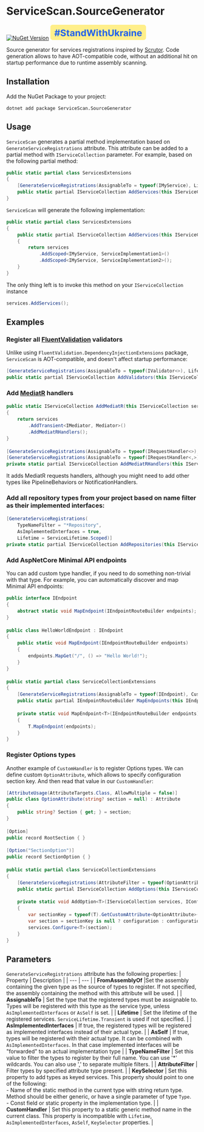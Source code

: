 # ServiceScan.SourceGenerator
[![NuGet Version](https://img.shields.io/nuget/v/ServiceScan.SourceGenerator)](https://www.nuget.org/packages/ServiceScan.SourceGenerator/)
[![Stand With Ukraine](https://raw.githubusercontent.com/vshymanskyy/StandWithUkraine/main/badges/StandWithUkraine.svg)](https://stand-with-ukraine.pp.ua)

Source generator for services registrations inspired by [Scrutor](https://github.com/khellang/Scrutor/).
Code generation allows to have AOT-compatible code, without an additional hit on startup performance due to runtime assembly scanning.

## Installation 
Add the NuGet Package to your project:
```
dotnet add package ServiceScan.SourceGenerator
```

## Usage

`ServiceScan` generates a partial method implementation based on `GenerateServiceRegistrations` attribute. This attribute can be added to a partial method with `IServiceCollection` parameter. 
For example, based on the following partial method:
```csharp
public static partial class ServicesExtensions
{
    [GenerateServiceRegistrations(AssignableTo = typeof(IMyService), Lifetime = ServiceLifetime.Scoped)]
    public static partial IServiceCollection AddServices(this IServiceCollection services);
}
```

`ServiceScan` will generate the following implementation:
```csharp
public static partial class ServicesExtensions
{
    public static partial IServiceCollection AddServices(this IServiceCollection services)
    {
        return services
            .AddScoped<IMyService, ServiceImplementation1>()
            .AddScoped<IMyService, ServiceImplementation2>();
    }
}
```

The only thing left is to invoke this method on your `IServiceCollection` instance
```csharp
services.AddServices();
```

## Examples

### Register all [FluentValidation](https://github.com/FluentValidation/FluentValidation) validators
Unlike using `FluentValidation.DependencyInjectionExtensions` package, `ServiceScan` is AOT-compatible, and doesn't affect startup performance:
```csharp
[GenerateServiceRegistrations(AssignableTo = typeof(IValidator<>), Lifetime = ServiceLifetime.Singleton)]
public static partial IServiceCollection AddValidators(this IServiceCollection services);
```

### Add [MediatR](https://github.com/jbogard/MediatR) handlers
```csharp
public static IServiceCollection AddMediatR(this IServiceCollection services)
{
    return services
        .AddTransient<IMediator, Mediator>()
        .AddMediatRHandlers();
}

[GenerateServiceRegistrations(AssignableTo = typeof(IRequestHandler<>), Lifetime = ServiceLifetime.Transient)]
[GenerateServiceRegistrations(AssignableTo = typeof(IRequestHandler<,>), Lifetime = ServiceLifetime.Transient)]
private static partial IServiceCollection AddMediatRHandlers(this IServiceCollection services);
```
It adds MediatR requests handlers, although you might need to add other types like PipelineBehaviors or NotificationHandlers.

### Add all repository types from your project based on name filter as their implemented interfaces:
```csharp
[GenerateServiceRegistrations(
    TypeNameFilter = "*Repository",
    AsImplementedInterfaces = true,
    Lifetime = ServiceLifetime.Scoped)]
private static partial IServiceCollection AddRepositories(this IServiceCollection services);
```

### Add AspNetCore Minimal API endpoints
You can add custom type handler, if you need to do something non-trivial with that type. For example, you can automatically discover
and map Minimal API endpoints:
```csharp
public interface IEndpoint
{
    abstract static void MapEndpoint(IEndpointRouteBuilder endpoints);
}

public class HelloWorldEndpoint : IEndpoint
{
    public static void MapEndpoint(IEndpointRouteBuilder endpoints)
    {
        endpoints.MapGet("/", () => "Hello World!");
    }
}

public static partial class ServiceCollectionExtensions
{
    [GenerateServiceRegistrations(AssignableTo = typeof(IEndpoint), CustomHandler = nameof(MapEndpoint))]
    public static partial IEndpointRouteBuilder MapEndpoints(this IEndpointRouteBuilder endpoints);

    private static void MapEndpoint<T>(IEndpointRouteBuilder endpoints) where T : IEndpoint
    {
        T.MapEndpoint(endpoints);
    }
}
```

### Register Options types
Another example of `CustomHandler` is to register Options types. We can define custom `OptionAttribute`, which allows to specify configuration section key.
And then read that value in our `CustomHandler`:
```csharp
[AttributeUsage(AttributeTargets.Class, AllowMultiple = false)]
public class OptionAttribute(string? section = null) : Attribute
{
    public string? Section { get; } = section;
}

[Option]
public record RootSection { }

[Option("SectionOption")]
public record SectionOption { }

public static partial class ServiceCollectionExtensions
{
    [GenerateServiceRegistrations(AttributeFilter = typeof(OptionAttribute), CustomHandler = nameof(AddOption))]
    public static partial IServiceCollection AddOptions(this IServiceCollection services, IConfiguration configuration);

    private static void AddOption<T>(IServiceCollection services, IConfiguration configuration) where T : class
    {
        var sectionKey = typeof(T).GetCustomAttribute<OptionAttribute>()?.Section;
        var section = sectionKey is null ? configuration : configuration.GetSection(sectionKey);
        services.Configure<T>(section);
    }
}
```


## Parameters

`GenerateServiceRegistrations` attribute has the following properties:
| Property | Description |
| --- | --- |
| **FromAssemblyOf** |Set the assembly containing the given type as the source of types to register. If not specified, the assembly containing the method with this attribute will be used. |
| **AssignableTo** | Set the type that the registered types must be assignable to. Types will be registered with this type as the service type, unless `AsImplementedInterfaces` or `AsSelf` is set. |
| **Lifetime** | Set the lifetime of the registered services. `ServiceLifetime.Transient` is used if not specified. |
| **AsImplementedInterfaces** | If true, the registered types will be registered as implemented interfaces instead of their actual type. |
| **AsSelf** | If true, types will be registered with their actual type. It can be combined with `AsImplementedInterfaces`. In that case implemented interfaces will be "forwarded" to an actual implementation type |
| **TypeNameFilter** | Set this value to filter the types to register by their full name. You can use '*' wildcards. You can also use ',' to separate multiple filters. |
| **AttributeFilter** | Filter types by specified attribute type present. |
| **KeySelector** | Set this property to add types as keyed services. This property should point to one of the following: <br>- Name of the static method in the current type with string return type. Method should be either generic, or have a single parameter of type `Type`. <br>- Const field or static property in the implementation type. |
| **CustomHandler** | Set this property to a static generic method name in the current class. This property is incompatible with `Lifetime`, `AsImplementedInterfaces`, `AsSelf`, `KeySelector` properties. |
